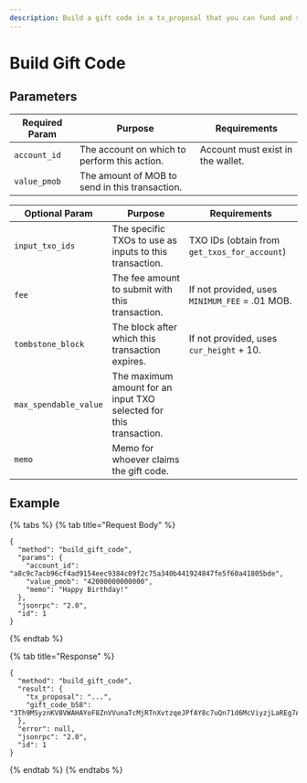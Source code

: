 ```yaml
---
description: Build a gift code in a tx_proposal that you can fund and submit to the ledger.
---
```


# Build Gift Code

## Parameters

| Required Param | Purpose                                        | Requirements                      |
| -------------- | ---------------------------------------------- | --------------------------------- |
| `account_id`   | The account on which to perform this action.   | Account must exist in the wallet. |
| `value_pmob`   | The amount of MOB to send in this transaction. |                                   |

| Optional Param        | Purpose                                                            | Requirements                                   |
| --------------------- | ------------------------------------------------------------------ | ---------------------------------------------- |
| `input_txo_ids`       | The specific TXOs to use as inputs to this transaction.            | TXO IDs (obtain from `get_txos_for_account`)   |
| `fee`                 | The fee amount to submit with this transaction.                    | If not provided, uses `MINIMUM_FEE` = .01 MOB. |
| `tombstone_block`     | The block after which this transaction expires.                    | If not provided, uses `cur_height` + 10.       |
| `max_spendable_value` | The maximum amount for an input TXO selected for this transaction. |                                                |
| `memo`                | Memo for whoever claims the gift code.                             |                                                |

## Example

{% tabs %}
{% tab title="Request Body" %}
```
{
  "method": "build_gift_code",
  "params": {
    "account_id": "a8c9c7acb96cf4ad9154eec9384c09f2c75a340b441924847fe5f60a41805bde",
    "value_pmob": "42000000000000",
    "memo": "Happy Birthday!"
  },
  "jsonrpc": "2.0",
  "id": 1
}
```
{% endtab %}

{% tab title="Response" %}
```
{
  "method": "build_gift_code",
  "result": {
    "tx_proposal": "...",
    "gift_code_b58": "3Th9MSyznKV8VWAHAYoF8ZnVVunaTcMjRTnXvtzqeJPfAY8c7uQn71d6McViyzjLaREg7AppT7quDmBRG5E48csVhhzF4TEn1tw9Ekwr2hrq57A8cqR6sqpNC47mF7kHe",
  },
  "error": null,
  "jsonrpc": "2.0",
  "id": 1
}
```
{% endtab %}
{% endtabs %}
